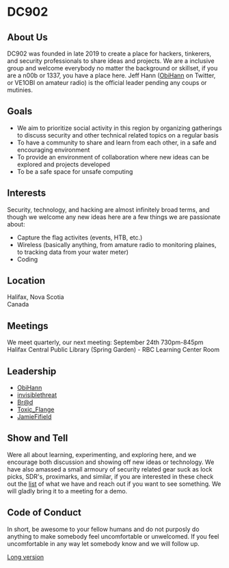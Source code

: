 # DC902

## About Us

DC902 was founded in late 2019 to create a place for hackers, tinkerers, and security professionals to share ideas and projects. We are a inclusive group and welcome everybody no matter the background or skillset, if you are a n00b or 1337, you have a place here. Jeff Hann ([ObiHann][1] on Twitter, or VE1OBI on amateur radio) is the official leader pending any coups or mutinies.

## Goals

- We aim to prioritize social activity in this region by organizing gatherings to discuss security and other technical related topics on a regular basis
- To have a community to share and learn from each other, in a safe and encouraging environment
- To provide an environment of collaboration where new ideas can be explored and projects developed 
- To be a safe space for unsafe computing

## Interests

Security, technology, and hacking are almost infinitely broad terms, and though we welcome any new ideas here are a few things we are passionate about:

- Capture the flag activites (events, HTB, etc.)
- Wireless (basically anything, from amature radio to monitoring plaines, to tracking data from your water meter)
- Coding

## Location

Halifax, Nova Scotia   
Canada

## Meetings

We meet quarterly, our next meeting:
September 24th 730pm-845pm
Halifax Central Public Library (Spring Garden) - RBC Learning Center Room

## Leadership

- [ObiHann][1]
- [invisiblethreat][2]
- [Br@d][3]
- [Toxic_Flange][4]
- [JamieFifield][5]

## Show and Tell

Were all about learning, experimenting, and exploring here, and we encourage both discussion and showing off new ideas or technology. We have also amassed a small armoury of security related gear suck as lock picks, SDR's, proximarks, and similar, if you are interested in these check out the [list](https://github.com/defcon902/defcon902.github.io/blob/master/show-and-tell.md) of what we have and reach out if you want to see something. We will gladly bring it to a meeting for a demo.

## Code of Conduct

In short, be awesome to your fellow humans and do not purposly do anything to make somebody feel uncomfortable or unwelcomed. If you feel uncomfortable in any way let somebody know and we will follow up.

[Long version](https://github.com/defcon902/defcon902.github.io/blob/master/CONDUCT.md)

[1]: https://twitter.com/ObiHan
[2]: https://twitter.com/blacktip
[3]: https://twitter.com/Brad_Call
[4]: https://twitter.com/Toxic_Flange
[5]: https://twitter.com/0x4a616d6965
